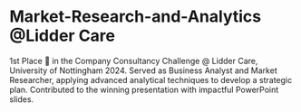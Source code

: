 # Market-Research-and-Analytics @Lidder Care
1st Place 🥇 in the Company Consultancy Challenge @ Lidder Care, University of Nottingham 2024. Served as Business Analyst and Market Researcher, applying advanced analytical techniques to develop a strategic plan. Contributed to the winning presentation with impactful PowerPoint slides.

